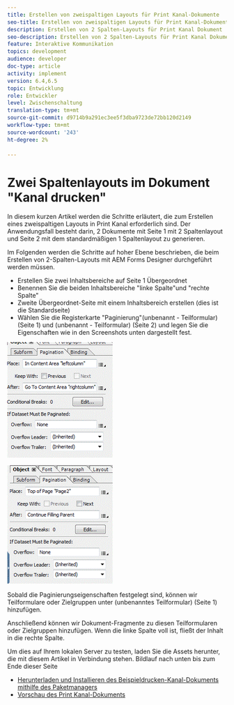 ```yaml
---
title: Erstellen von zweispaltigen Layouts für Print Kanal-Dokumente
seo-title: Erstellen von zweispaltigen Layouts für Print Kanal-Dokumente
description: Erstellen von 2 Spalten-Layouts für Print Kanal Dokument
seo-description: Erstellen von 2 Spalten-Layouts für Print Kanal Dokument
feature: Interaktive Kommunikation
topics: development
audience: developer
doc-type: article
activity: implement
version: 6.4,6.5
topic: Entwicklung
role: Entwickler
level: Zwischenschaltung
translation-type: tm+mt
source-git-commit: d9714b9a291ec3ee5f3dba9723de72bb120d2149
workflow-type: tm+mt
source-wordcount: '243'
ht-degree: 2%

---
```



# Zwei Spaltenlayouts im Dokument &quot;Kanal drucken&quot;

In diesem kurzen Artikel werden die Schritte erläutert, die zum Erstellen eines zweispaltigen Layouts in Print Kanal erforderlich sind. Der Anwendungsfall besteht darin, 2 Dokumente mit Seite 1 mit 2 Spaltenlayout und Seite 2 mit dem standardmäßigen 1 Spaltenlayout zu generieren.

Im Folgenden werden die Schritte auf hoher Ebene beschrieben, die beim Erstellen von 2-Spalten-Layouts mit AEM Forms Designer durchgeführt werden müssen.

* Erstellen Sie zwei Inhaltsbereiche auf Seite 1 Übergeordnet
* Benennen Sie die beiden Inhaltsbereiche &quot;linke Spalte&quot;und &quot;rechte Spalte&quot;
* Zweite Übergeordnet-Seite mit einem Inhaltsbereich erstellen (dies ist die Standardseite)
* Wählen Sie die Registerkarte &quot;Paginierung&quot;(unbenannt - Teilformular) (Seite 1) und (unbenannt - Teilformular) (Seite 2) und legen Sie die Eigenschaften wie in den Screenshots unten dargestellt fest.

![page1](assets/untitledsubform_paginationproperties.gif)

![page2](assets/untitled_subformpage2.gif)

Sobald die Paginierungseigenschaften festgelegt sind, können wir Teilformulare oder Zielgruppen unter (unbenanntes Teilformular) (Seite 1) hinzufügen.

Anschließend können wir Dokument-Fragmente zu diesen Teilformularen oder Zielgruppen hinzufügen. Wenn die linke Spalte voll ist, fließt der Inhalt in die rechte Spalte.

Um dies auf Ihrem lokalen Server zu testen, laden Sie die Assets herunter, die mit diesem Artikel in Verbindung stehen. Bildlauf nach unten bis zum Ende dieser Seite

* [Herunterladen und Installieren des Beispieldrucken-Kanal-Dokuments mithilfe des Paketmanagers](assets/print-channel-with-two-column-layout.zip)
* [Vorschau des Print Kanal-Dokuments](http://localhost:4502/content/dam/formsanddocuments/2columnlayout/jcr:content?channel=print&amp;mode=preview&amp;dataRef=service%3A%2F%2FFnDTestData&amp;wcmmode=disabled)
